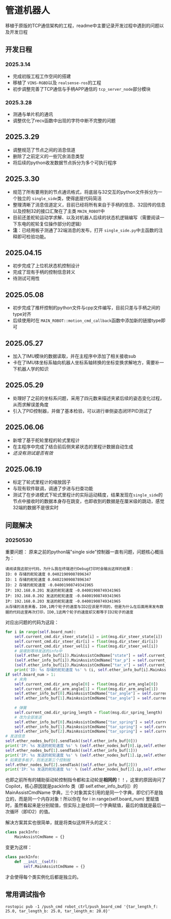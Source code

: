 # 管道机器人

移植于原版的TCP通信架构的工程，readme中主要记录开发过程中遇到的问题以及开发日程

## 开发日程

### 2025.3.14

- 完成初版工程工作空间的搭建
- 移植了 `VINS-RGBD`以及 `realsense-ros`的工程
- 初步调整完善了TCP通信与手柄APP通信的 `tcp_server_node`部分模块

### 2025.3.28

- 测通与单片机的通讯
- 调整优化了recv函数中出现的字符中断不完整的问题

## 2025.3.29

- 调整规范了节点之间的消息信道
- 删除了之前定义的一些冗余消息类型
- 将后续的python收发数据节点拆分为多个可执行程序

## 2025.3.30

- 规范了所有要用到的节点通讯格式，将底层与32交互的python文件拆分为一个独立的 `single_side`类，使得底层代码简洁
- 整理清晰了消息信道定义，目前已经将所有来自于手柄的信息、32回传的信息以及控制32的接口汇聚在了主类 `MAIN_ROBOT`中
- 目前还差舵轮运动学求解、以及对机器人后续的状态机逻辑编写（需要阅读一下东电的舵轮复位操作部分的逻辑）
- **注**：已经用板子测通了32端消息的发布，打开 `single_side.py`中主函数的注释即可检验功能。

## 2025.04.15

- 初步完成了上位机状态机控制设计
- 完成了现有手柄的控制信息转义
- 待测试可用性

## 2025.05.08

- 初步完成了推杆控制的python文件与cpp文件编写，目前只差与手柄之间的type对齐
- 后续使用时在 `MAIN_ROBOT::motion_cmd_callback`函数中添加新的链接type即可

## 2025.05.27

- 加入了IMU模块的数据读取，并在主程序中添加了相关接收sub
- 卡在了IMU体坐标系轴向机器人坐标系轴转换的坐标变换求解地方，需要补一下机器人学的知识

## 2025.05.29

- 处理好了之前的坐标系问题，采用了四元数来描述夹紧后续的姿态变化过程，从而求解误差角度
- 引入了PID控制器，并做了基本检验，可以进行单侧姿态闭环PID测试了

## 2025.06.06

- 新增了基于舵轮里程的轮式里程计
- 在主程序中完成了结合前后侧夹紧状态的里程计数据自动生成
- *还没有测试是否有效*

## 2025.06.19
- 标定了轮式里程计的缩放因子
- 与现有软件联调，调通了步进与扫查功能
- 测试了在步进模式下轮式里程计的实际运动精度，结果发现在`single_side`的节点中接收时的数据本身存在跳变，也即收到的数据是在厘米级的跳动，感觉32端的数据不是很实时

## 问题解决

### 20250530

重要问题：
原来之前的python端"single side"控制器一直有问题，问题核心概括为：

```test
请阅读我这部分代码，为什么我在终端进行Debug打印时会输出这样的结果：
ID: 0 存储的舵轮速度 0.04021909087896347
ID: 1 存储的舵轮速度 0.04021909087896347
ID: 2 存储的舵轮速度 -0.04001908749341965
IP: 192.168.0.201 发送的舵轮速度 -0.04001908749341965
IP: 192.168.0.202 发送的舵轮速度 -0.04001908749341965
IP: 192.168.0.203 发送的舵轮速度 -0.04001908749341965
从存储的消息来看，ID0,1两个轮子的速度与ID2应该是不同的，但是为什么在后面用来发布数据的代码这里再次打印，ID0,1这两个轮子的速度却又都等于ID2轮子的速度
```

对应出问题的代码为这段：

```python
for i in range(self.board_num):
    self.current_cmd.dir_steer_state[i] = int(msg.dir_steer_state[i])
    self.current_cmd.dir_steer_dir[i] = float(msg.dir_steer_dir[i])
    self.current_cmd.dir_steer_vel[i] = float(msg.dir_steer_vel[i])
    # 装填到等待发送的info中
    (self.ether_info_buf[i]).MainAssistCmdName["state"] = self.current_cmd.dir_steer_state[i]
    (self.ether_info_buf[i]).MainAssistCmdName["tar_p"] = self.current_cmd.dir_steer_dir[i]
    (self.ether_info_buf[i]).MainAssistCmdName["tar_v"] = self.current_cmd.dir_steer_vel[i]
    print('ID: %s 存储的舵轮速度 %s' % (i, self.ether_info_buf[i].MainAssistCmdName["tar_v"]))
if self.board_num > 1:
    # 夹角
    self.current_cmd.dir_arm_angle[0] = float(msg.dir_arm_angle[0])
    self.current_cmd.dir_arm_angle[1] = float(msg.dir_arm_angle[1])
    self.ether_info_buf[0].MainAssistCmdName["tar_angle"] = self.current_cmd.dir_arm_angle[0]
    self.ether_info_buf[1].MainAssistCmdName["tar_angle"] = self.current_cmd.dir_arm_angle[1]
  
    # 弹簧
    self.current_cmd.dir_spring_length = float(msg.dir_spring_length)
    # 改为全部发送
    self.ether_info_buf[0].MainAssistCmdName["tar_spring"] = self.current_cmd.dir_spring_length
    self.ether_info_buf[1].MainAssistCmdName["tar_spring"] = self.current_cmd.dir_spring_length
    self.ether_info_buf[2].MainAssistCmdName["tar_spring"] = self.current_cmd.dir_spring_length
# 发送信息
self.ether_nodes_buf[0].sendTask((self.ether_info_buf[0]))
print('IP: %s 发送的舵轮速度 %s' % (self.ether_nodes_buf[0].ip,self.ether_info_buf[0].MainAssistCmdName["tar_v"]))
self.ether_nodes_buf[1].sendTask((self.ether_info_buf[1]))
print('IP: %s 发送的舵轮速度 %s' % (self.ether_nodes_buf[1].ip,self.ether_info_buf[1].MainAssistCmdName["tar_v"]))
# 如果是多板子，则发送第三个控制板
self.ether_nodes_buf[2].sendTask((self.ether_info_buf[2]))
print('IP: %s 发送的舵轮速度 %s' % (self.ether_nodes_buf[2].ip,self.ether_info_buf[2].MainAssistCmdName["tar_v"]))
```

也即之前所有的辅助驱动轮控制指令都和主动轮是**相同的**！！，这里的原因询问了Copilot，核心原因就是packInfo 类（即 self.ether_info_buf[i]）的 MainAssistCmdName 字典，三个对象其实引用的是同一个字典，即它们不是独立的，而是同一个内存对象！所以你在 for i in range(self.board_num) 里赋值时，虽然看起来是分别赋值，但实际上是给同一个字典赋值，最后的值就是最后一次循环（即ID2）的值。

解决方案其实也很简单，就是将类似这样开头的定义：

```python
class packInfo:
    MainAssistCmdName = {}
```

变更为这样：

```python
class packInfo:
    def __init__(self):
        self.MainAssistCmdName = {}
```

才会使得每个类实例化后都是独立的。

## 常用调试指令

`rostopic pub -1 /push_cmd robot_ctrl/push_board_cmd '{tar_length_f: 25.0, tar_length_b: 25.0, tar_length_m: 20.0}'`
